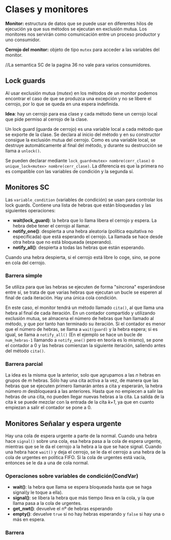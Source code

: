 # Clases y monitores

**Monitor:** estructura de datos que se puede usar en diferentes hilos de ejecución ya que sus métodos se ejecutan en exclusión mutua. Los monitores nos servirán como comunicación entre un proceso productor y uno consumidor.

**Cerrojo del monitor:** objeto de tipo `mutex` para acceder a las variables del monitor.

//La semantica SC de la pagina 36 no vale para varios consumidores.

## Lock guards

Al usar exclusión mutua (_mutex_) en los métodos de un monitor podemos encontrar el caso de que se produzca una excepción y no se libere el cerrojo, por lo que se queda en una espera indefinida.

**Idea**: hay un cerrojo para esa clase y cada método tiene un cerrojo local que pide permiso al cerrojo de la clase.

Un lock guard (guarda de cerrojo) es una variable local a cada método que se exporte de la clase. Se declara al inicio del método y en su constructor consigue la exclusión mutua del cerrojo. Como es una variable local, se destruye automáticamente al final del método, y durante su destrucción se llama a `unlock()`.

Se pueden declarar mediante `lock_guard<mutex> nombre(cerr_clase)` o `unique_lock<mutex> nombre(cerr_clase)`. La diferencia es que la primera no es compatible con las variables de condición y la segunda sí.

## Monitores SC

Las `variable_condition` (variables de condición) se usan para controlar los lock guards. Contiene una lista de hebras que están bloqueadas y las siguientes operaciones:

- **wait(lock_guard)**: la hebra que lo llama libera el cerrojo y espera. La hebra debe tener el cerrojo al llamar.
- **notify_one()**: despierta a una hebra aleatoria (política equitativa no especificada) que está esperando el cerrojo. La llamada se hace desde otra hebra que no está bloqueada (esperando).
- **notify_all()**: despierta a todas las hebras que están esperando.

Cuando una hebra despierta, si el cerrojo está libre lo coge, sino, se pone en cola del cerrojo.

### Barrera simple

Se utiliza para que las hebras se ejecuten de forma "síncrona" esperándose entre sí, se trata de que varias hebras que ejecutan un bucle se esperen al final de cada iteración. Hay una única cola condición.

En este caso, el monitor tendrá un método llamado `cita()`, al que llama una hebra al final de cada iteración. En un contador compartido y utilizando exclusión mutua, se almacena el número de hebras que han llamado al método, y que por tanto han terminado su iteración. Si el contador es menor que el número de hebras, se llama a `wait(guard)` y la hebra espera; si es igual, se llama a `notify_all()` (En el ejemplo se hace un bucle de `num_hebras-1` llamando a `notify_one()` pero en teoría es lo mismo), se pone el contador a 0 y las hebras comienzan la siguiente iteración, saliendo antes del método `cita()`.

### Barrera parcial

La idea es la misma que la anterior, solo que agrupamos a las _n_ hebras en grupos de _m_ hebras. Sólo hay una cita activa a la vez, de manera que las hebras que se ejecuten primero llamarán antes a cita y esperarán, la hebra número _m_ desbloqueará a las anteriores. Hasta que no empiecen a salir las hebras de una cita, no pueden llegar nuevas hebras a la cita. La salida de la cita _k_ se puede mezclar con la entrada de la cita _k+1_, ya que en cuanto empiezan a salir el contador se pone a 0.

## Monitores Señalar y espera urgente

Hay una cola de espera urgente a parte de la normal. Cuando una hebra hace `signal()` sobre una cola, esa hebra pasa a la cola de espera urgente, mientras que se le da el cerrojo a la hebra a la que se hace signal. Cuando una hebra hace `wait()` y deja el cerrojo, se le da el cerrojo a una hebra de la cola de urgentes en política FIFO. Si la cola de urgentes está vacía, entonces se le da a una de cola normal.

### Operaciones sobre variables de condición(CondVar)

- **wait()**: la hebra que llama se espera bloqueada hasta que se haga signal(y le toque a ella).
- **signal()**: se libera la hebra que más tiempo lleva en la cola, y la que llama pasa a la cola de urgentes.
- **get_nwt()**: devuelve el nº de hebras esperando
- **empty()**: devuelve `true` si no hay hebras esperando y `false` si hay una o más en espera.

### Barrera
